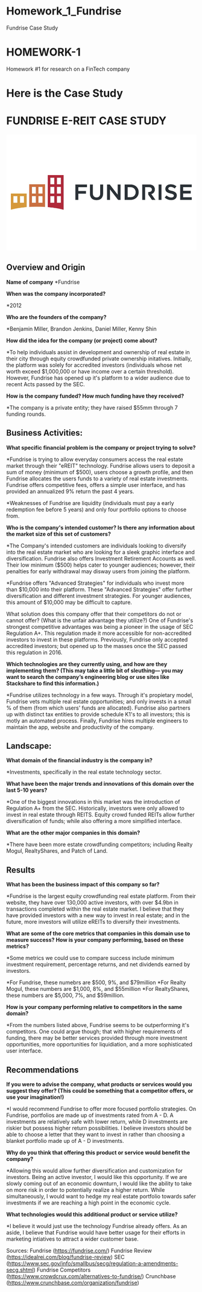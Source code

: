 # Homework_1_Fundrise
Fundrise Case Study
# HOMEWORK-1
Homework #1 for research on a FinTech company
# Here is the Case Study

# FUNDRISE E-REIT CASE STUDY
![markdown-image](Fundrise.jpg)

## Overview and Origin

**Name of company**
*Fundrise

**When was the company incorporated?**

*2012

**Who are the founders of the company?**

*Benjamin Miller, Brandon Jenkins, Daniel Miller, Kenny Shin

**How did the idea for the company (or project) come about?**

*To help individuals assist in development and ownership of real estate in their city through equity crowdfunded private ownership initatives. Initially, the platform was solely for accredited investors (individuals whose net worth exceed $1,000,000 or have income over a certain threshold). However, Fundrise has opened up it's platform to a wider audience due to recent Acts passed by the SEC. 

**How is the company funded? How much funding have they received?**

*The company is a private entity; they have raised $55mm through 7 funding rounds. 

## Business Activities:

**What specific financial problem is the company or project trying to solve?**

*Fundrise is trying to allow everyday consumers access the real estate market through their "eREIT" technology. Fundrise allows users to deposit a sum of money (minimum of $500), users choose a growth profile, and then Fundrise allocates the users funds to a variety of real estate investments. Fundrise offers competitive fees, offers a simple user interface, and has provided an annualized 9% return the past 4 years.

*Weaknesses of Fundrise are liquidity (individuals must pay a early redemption fee before 5 years) and only four portfolio options to choose from. 

**Who is the company's intended customer?  Is there any information about the market size of this set of customers?**

*The Company's intended customers are individuals looking to diversify into the real estate market who are looking for a sleek graphic interface and diversification. Fundrise also offers Investment Retirement Accounts as well. Their low minimum ($500) helps cater to younger audiences; however, their penalties for early withdrawal may disway users from joining the platform. 

*Fundrise offers "Advanced Strategies" for individuals who invest more than $10,000 into their platform. These "Advanced Strategies" offer further diversification and different investment strategies. For younger audiences, this amount of $10,000 may be difficult to capture. 

What solution does this company offer that their competitors do not or cannot offer? (What is the unfair advantage they utilize?)
One of Fundrise's strongest competitive advantages was being a pioneer in the usage of SEC Regulation A+. This regulation made it more accessible for non-accredited investors to invest in these platforms. Previously, Fundrise only accepted accredited investors; but opened up to the masses once the SEC passed this regulation in 2016.

**Which technologies are they currently using, and how are they implementing them? (This may take a little bit of sleuthing–– you may want to search the company’s engineering blog or use sites like Stackshare to find this information.)**

*Fundrise utilizes technology in a few ways. Through it's propietary model, Fundrise vets multiple real estate opportunities; and only invests in a small % of them (from which users' funds are allocated). Fundrise also partners up with distinct tax entities to provide schedule K1's to all investors; this is motly an automated process. Finally, Fundrise hires multiple engineers to maintain the app, website and productivity of the company. 


## Landscape:

**What domain of the financial industry is the company in?**

*Investments, specifically in the real estate technology sector. 

**What have been the major trends and innovations of this domain over the last 5-10 years?**

*One of the biggest innovations in this market was the introduction of Regulation A+ from the SEC. Historically, investors were only allowed to invest in real estate through REITS. Equity crowd funded REITs allow further diversification of funds; while also offering a more simplified interface. 

**What are the other major companies in this domain?**

*There have been more estate crowdfunding competitors; including Realty Mogul, RealtyShares, and Patch of Land.

## Results

**What has been the business impact of this company so far?**

*Fundrise is the largest equity crowdfunding real estate platform. From their website, they have over 130,000 active investors, with over $4.9bn in transactions completed within the real estate market. I believe that they have provided investors with a new way to invest in real estate; and in the future, more investors will utilize eREITs to diversify their investments. 

**What are some of the core metrics that companies in this domain use to measure success? How is your company performing, based on these metrics?**

*Some metrics we could use to compare success include minimum investment requirement, percentage returns, and net dividends earned by investors.

*For Fundrise, these numebrs are $500, 9%, and $79million
*For Realty Mogul, these numbers are $1,000, 8%, and $55million
*For RealtyShares, these numbers are $5,000, 7%, and $59million.

**How is your company performing relative to competitors in the same domain?**

*From the numbers listed above, Fundrise seems to be outperforming it's competitors. One could argue though; that with higher requirements of funding, there may be better services provided through more investment opportunities, more opportunities for liquidiation, and a more sophisticated user interface. 


## Recommendations

**If you were to advise the company, what products or services would you suggest they offer? (This could be something that a competitor offers, or use your imagination!)**

*I would recommend Fundrise to offer more focused portfolio strategies. On Fundrise, portfolios are made up of investments rated from A - D. A investments are relatively safe with lower return, while D investments are riskier but possess higher return possibilities. I believe investors should be able to choose a letter that they want to invest in rather than choosing a blanket portfolio made up of A - D investments. 

**Why do you think that offering this product or service would benefit the company?**

*Allowing this would allow further diversification and customization for investors. Being an active investor, I would like this opportunity. If we are slowly coming out of an economic downturn, I would like the ability to take on more risk in order to potentially realize a higher return. While simultaneously, I would want to hedge my real estate portfolio towards safer investments if we are reaching a high point in the economic cycle. 

**What technologies would this additional product or service utilize?**

*I believe it would just use the technology Fundrise already offers. As an aside, I believe that Fundrise would have better usage for their efforts in marketing intiatives to attract a wider customer base. 

Sources:
Fundrise (https://fundrise.com/)
Fundrise Review (https://idealrei.com/blog/fundrise-review)
SEC (https://www.sec.gov/info/smallbus/secg/regulation-a-amendments-secg.shtml)
Fundrise Competitors (https://www.crowdcrux.com/alternatives-to-fundrise/)
Crunchbase (https://www.crunchbase.com/organization/fundrise)
